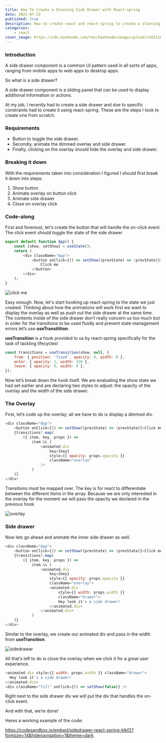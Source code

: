 ```yaml
---
title: How To Create a Stunning Side Drawer with React-spring
date: 2021-07-23
published: true
description: How to create react and react-spring to create a stunning side drawer component using typescript. Includes an overlay and animations.
categories:
    - react
cover_image: https://cdn.hashnode.com/res/hashnode/image/upload/v1651104897444/qLXiYp1Lo.png
---
```


### Introduction

A side drawer component is a common UI pattern used in all sorts of apps, ranging from mobile apps to web apps to desktop apps.

So what is a side drawer?

A side drawer component is a sliding panel that can be used to display additional information or actions.

At my job, I recently had to create a side drawer and due to specific constraints had to create it using react-spring. These are the steps I took to create one from scratch.

### Requirements

-   Button to toggle the side drawer.
-   Secondly, animate the dimmed overlay and side drawer.
-   Finally, clicking on the overlay should hide the overlay and side drawer.

### Breaking it down

With the requirements taken into consideration I figured I should first break it down into steps:

1. Show button
2. Animate overlay on button click
3. Animate side drawer
4. Close on overlay click

### Code-along

First and foremost, let's create the button that will handle the on-click event. The click event should toggle the state of the side drawer

```js
export default function App() {
	const [show, setShow] = useState();
	return (
		<div className="App">
			<button onClick={() => setShow((prevState) => !prevState)}>
				Click me
			</button>
		</div>
	);
}
```

![click me](https://cdn.hashnode.com/res/hashnode/image/upload/v1649263516704/GVgufN_TN.png)

Easy enough. Now, let's start hooking up react-spring to the state we just created. Thinking about how the animations will work first we want to display the overlay as well as push out the side drawer at the same time. The contents inside of the side drawer don’t really concern us too much but in order for the transitions to be used fluidly and prevent state management errors let’s use **useTransitition**.

**useTransition** is a hook provided to us by react-spring specifically for the task of tackling lifecycles!

```js
const transitions = useTransition(show, null, {
	from: { position: 'fixed', opacity: 0, width: 0 },
	enter: { opacity: 1, width: 320 },
	leave: { opacity: 0, width: 0 },
});
```

Now let’s break down the hook itself. We are evaluating the show state we had set earlier and are declaring two styles to adjust: the opacity of the overlay and the width of the side drawer.

### The Overlay

First, let’s code up the overlay; all we have to do is display a dimmed div.

```js
<div className="App">
	<button onClick={() => setShow((prevState) => !prevState)}>Click me</button>
	{transitions?.map(
		({ item, key, props }) =>
			item && (
				<animated.div
					key={key}
					style={{ opacity: props.opacity }}
					className="overlay"
				/>
			)
	)}
</div>
```

Transitions must be mapped over. The key is for react to differentiate between the different items in the array. Because we are only interested in the overlay for the moment we will pass the opacity we declared in the previous hook.

![overlay](https://cdn.hashnode.com/res/hashnode/image/upload/v1649263517819/MPjqHgmNz.png)

### Side drawer

Now lets go ahead and animate the inner side drawer as well.

```js
<div className="App">
	<button onClick={() => setShow((prevState) => !prevState)}>Click me</button>
	{transitions?.map(
		({ item, key, props }) =>
			item && (
				<animated.div
					key={key}
					style={{ opacity: props.opacity }}
					className="overlay">
					<animated.div
						style={{ width: props.width }}
						className="drawer">
						Hey look it's a side drawer!
					</animated.div>
				</animated.div>
			)
	)}
</div>
```

Similar to the overlay, we create our animated div and pass in the width from **useTransition**.

![sidedrawer](https://cdn.hashnode.com/res/hashnode/image/upload/v1649263518895/Xm8jX4bNy.png)

All that’s left to do is close the overlay when we click it for a great user experience.

```js
<animated.div style={{ width: props.width }} className="drawer">
  Hey look it's a side drawer!
</animated.div>
<div className="fill" onClick={() => setShow(false)} />
```

Right next to the side drawer div we will put the div that handles the on-click event.

And with that, we’re done!

Heres a working example of the code:

https://codesandbox.io/embed/sidedrawer-react-spring-klkf2?fontsize=14&hidenavigation=1&theme=dark
